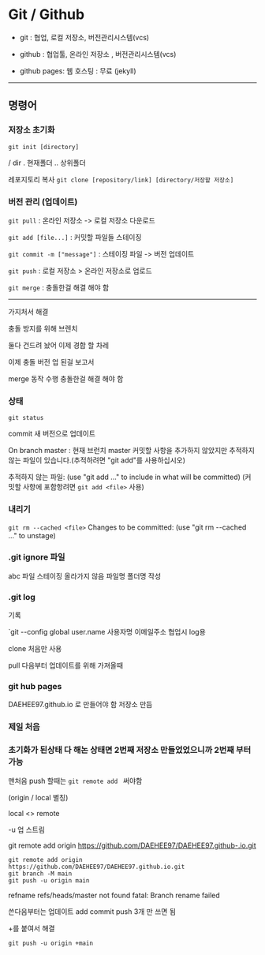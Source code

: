 # Git / Github

* git : 협업, 로컬 저장소, 버전관리시스템(vcs) 

* github : 협업툴, 온라인 저장소 , 버전관리시스템(vcs)

* github pages: 웹 호스팅 : 무료 (jekyll)

---
## 명령어

### 저장소 초기화

`git init [directory]`  

/ dir 
. 현재폴더
.. 상위폴더

 레포지토리 복사
`git clone [repository/link] [directory/저장할 저장소]`


### 버전 관리 (업데이트)

`git pull` : 온라인 저장소 -> 로컬 저장소 다운로드

`git add [file...]`  : 커밋할 파일들 스테이징

`git commit -m ["message"]`  : 스테이징 파일 -> 버전 업데이트

`git push` : 로컬 저장소 > 온라인 저장소로 업로드

`git merge` : 충돌한걸 해결 해야 함

---
가지처서 해결

충돌 방지를 위해 
브렌치

둘다 건드려 놨어 
이제 경합 할 차레

이제 충돌 버전 업 된걸 보고서

merge 동작 수행
충돌한걸 해결 해야 함



### 상태

`git status`


commit 새 버전으로 업데이트

On branch master : 현재 브런치 master
커밋할 사항을 추가하지 않았지만 추적하지 않는 파일이 있습니다.(추적하려면 "git add"를 사용하십시오)


추적하지 않는 파일:
  (use "git add <file>..." to include in what will be committed)
(커밋할 사항에 포함항려면 `git add <file>` 사용)


### 내리기
`git rm --cached <file>`
Changes to be committed:
  (use "git rm --cached <file>..." to unstage)



### .git ignore 파일
abc 파일 스테이징 올라가지 않음
파일명 폴더명 작성

### .git log 
기록


`git --config global user.name 
사용자명 이메일주소  협업시 log용


clone 처음만 사용

pull 다음부터 업데이트를 위해 가져올때


### git hub pages

DAEHEE97.github.io 로 만들어야 함
저장소 만듬



### 제일 처음


### 초기화가 된상태 다 해논 상태면 2번째 저장소 만들었었으니까 2번째 부터 가능


맨처음 push 할때는 `git remote add ` 써야함

(origin / local 별칭)

local <> remote

-u 업 스트림

git remote add origin https://github.com/DAEHEE97/DAEHEE97.github-.io.git

```
git remote add origin https://github.com/DAEHEE97/DAEHEE97.github.io.git
git branch -M main
git push -u origin main

```

refname refs/heads/master not found
fatal: Branch rename failed

쓴다음부터는 업데이트 add commit push 3개 만 쓰면 됨


+를 붙여서 해결

`git push -u origin +main ` 
